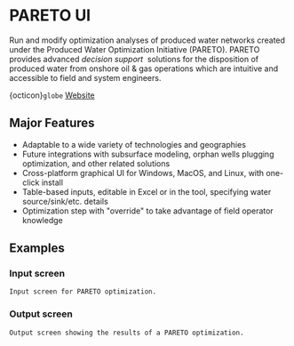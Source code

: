 # PARETO UI

Run and modify optimization analyses of produced water networks created under the Produced Water Optimization Initiative (PARETO). PARETO provides advanced  _decision support_  solutions for the disposition of produced water from onshore oil & gas operations which are intuitive and accessible to field and system engineers.

{octicon}`globe` [Website](https://www.project-pareto.org/)

## Major Features

* Adaptable to a wide variety of technologies and geographies
* Future integrations with subsurface modeling\, orphan wells plugging optimization\, and other related solutions
* Cross-platform graphical UI for Windows, MacOS, and Linux, with one-click install
* Table-based inputs, editable in Excel or in the tool\, specifying water source/sink/etc. details
* Optimization step with "override" to take advantage of field operator knowledge


## Examples

### Input screen

```{figure} ../../_static/img/pareto-input.png
Input screen for PARETO optimization.
```

### Output screen

```{figure} ../../_static/img/pareto-output.png
Output screen showing the results of a PARETO optimization.
```
